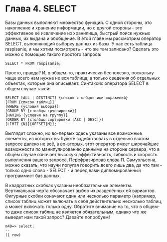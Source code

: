# Глава 4. SELECT

Базы данных выполняют множество функций. С одной стороны, это накопление и хранение информации, но с другой стороны - это эффективное её извлечение из хранилища, быстрый поиск нужных данных, их выдача и обобщение. В этой главе мы рассмотрим оператор SELECT, выполняющий выборку данных из базы. У нас есть таблица raspisanie, и мы хотим посмотреть - что же там записано? Сделать это можно с помощью такого простого запроса:
```
SELECT * FROM raspisanie;
```
Просто, правда? И, в общем-то, практически бесполезно, поскольку чаще всего нам нужна не вся таблица, а только сведения об отдельных объектах, которые она описывает. Синтаксис оператора SELECT в общем случае такой:

```
SELECT [ALL | DISTINCT] {список столбцов или выражений}
[FROM {список таблиц}]
[WHERE {условия выбора}]
[GROUP BY {столбцы группировки}]
[HAVING {условия на группу}]
[ORDER BY {столбцы сортировки [ASC | DESC]}]
[LIMIT {N}][OFFSET{M}];
```
Выглядит сложно, но во-первых здесь указаны все возможные элементы, из которых вы будете задействовать в отдельно взятом запросе далеко не всё, а во-вторых, этот оператор имеет широчайшие возможности по манипулированию данными на стороне сервера, что в общем случае означает высокую эффективность, гибкость и скорость выполнения вашего запроса. Перефразировав слова П. Самуэльсона, можно сказать, что научи попугая говорить всего лишь два, да что там - только одно слово - SELECT - и перед вами дипломированный программист баз данных.

В квадратных скобках указаны необязательные элементы. Вертикальная черта обозначает выбор из разделённых ей вариантов. Фигурные скобки означают один или несколько параметр (например, список таблиц может включать в себя действительно несколько таблиц, а может включать только одну. Обратите внимание на то, что в общем-то даже список таблиц не является обязательным, однако что же выведет нам такой запрос? Давайте попробуем!

```
m40=> select;
--
(1 row)
```







